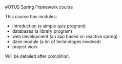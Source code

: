 #OTUS Spring Framework course

This course has modules:
- introduction (a simple quiz program)
- databases (a library program)
- web development (an app based on reactive spring)
- dzen module (a lot of technologes involved)
- project work

Will be detailed after complition.